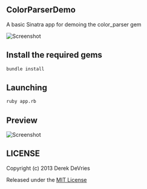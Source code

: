 ## ColorParserDemo

A basic Sinatra app for demoing the color_parser gem

![Screenshot](https://raw.github.com/devrieda/color_parser_demo/master/images/screenshot.png)

## Install the required gems

```bash
bundle install
```

## Launching

```bash
ruby app.rb
```

## Preview

![Screenshot](https://raw.github.com/devrieda/color_parser_demo/master/images/screenshot.png)


## LICENSE

Copyright (c) 2013 Derek DeVries

Released under the [MIT License](http://www.opensource.org/licenses/MIT)


